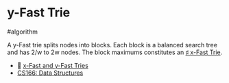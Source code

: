 # y-Fast Trie

#algorithm

A y-Fast trie splits nodes into blocks. Each block is a balanced search tree and has 2/w to 2w nodes. The block maximums constitutes an [♯ x-Fast Trie](ia-writer://open?path=/Locations/iCloud/§%20Tickler/Tickler-X/x-Fast%20Trie/♯%20x-Fast%20Trie.md).

* 🐘 [x-Fast and y-Fast Tries](https://www.evernote.com/l/AAKmSGi_uJVI26iCuhPNslbu3b-LQKE2tw8)
* [CS166: Data Structures](http://web.stanford.edu/class/cs166/)
